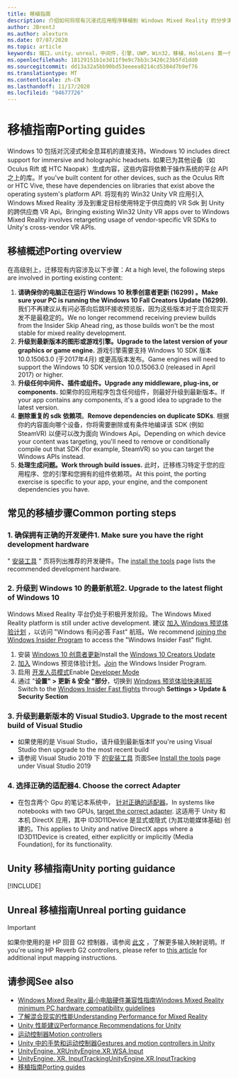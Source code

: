```yaml
---
title: 移植指南
description: 介绍如何将现有沉浸式应用程序移植到 Windows Mixed Reality 的分步演练。
author: JBrentJ
ms.author: alexturn
ms.date: 07/07/2020
ms.topic: article
keywords: 端口，unity，unreal，中间件，引擎，UWP，Win32，移植，HoloLens 第一代，混合现实耳机，windows mixed reality 耳机，迁移，Windows 10，输入映射，
ms.openlocfilehash: 18129151b1e3d11f9e9c7bb3c3420c23b5fd1dd0
ms.sourcegitcommit: dd13a32a5bb90bd53eeeea8214cd5384d7b9ef76
ms.translationtype: MT
ms.contentlocale: zh-CN
ms.lasthandoff: 11/17/2020
ms.locfileid: "94677726"
---
```

# <a name="porting-guides"></a><span data-ttu-id="f0eea-104">移植指南</span><span class="sxs-lookup"><span data-stu-id="f0eea-104">Porting guides</span></span>

<span data-ttu-id="f0eea-105">Windows 10 包括对沉浸式和全息耳机的直接支持。</span><span class="sxs-lookup"><span data-stu-id="f0eea-105">Windows 10 includes direct support for immersive and holographic headsets.</span></span> <span data-ttu-id="f0eea-106">如果已为其他设备（如 Oculus Rift 或 HTC Naopak）生成内容，这些内容将依赖于操作系统的平台 API 之上的库。</span><span class="sxs-lookup"><span data-stu-id="f0eea-106">If you've built content for other devices, such as the Oculus Rift or HTC Vive, these have dependencies on libraries that exist above the operating system's platform API.</span></span> <span data-ttu-id="f0eea-107">将现有的 Win32 Unity VR 应用引入 Windows Mixed Reality 涉及到重定目标使用特定于供应商的 VR Sdk 到 Unity 的跨供应商 VR Api。</span><span class="sxs-lookup"><span data-stu-id="f0eea-107">Bringing existing Win32 Unity VR apps over to Windows Mixed Reality involves retargeting usage of vendor-specific VR SDKs to Unity's cross-vendor VR APIs.</span></span>

## <a name="porting-overview"></a><span data-ttu-id="f0eea-108">移植概述</span><span class="sxs-lookup"><span data-stu-id="f0eea-108">Porting overview</span></span>

<span data-ttu-id="f0eea-109">在高级别上，迁移现有内容涉及以下步骤：</span><span class="sxs-lookup"><span data-stu-id="f0eea-109">At a high level, the following steps are involved in porting existing content:</span></span>
1. <span data-ttu-id="f0eea-110">**请确保你的电脑正在运行 Windows 10 秋季创意者更新 (16299) 。**</span><span class="sxs-lookup"><span data-stu-id="f0eea-110">**Make sure your PC is running the Windows 10 Fall Creators Update (16299).**</span></span> <span data-ttu-id="f0eea-111">我们不再建议从有问必答向后跳环接收预览版，因为这些版本对于混合现实开发不是最稳定的。</span><span class="sxs-lookup"><span data-stu-id="f0eea-111">We no longer recommend receiving preview builds from the Insider Skip Ahead ring, as those builds won't be the most stable for mixed reality development.</span></span>
2. <span data-ttu-id="f0eea-112">**升级到最新版本的图形或游戏引擎。**</span><span class="sxs-lookup"><span data-stu-id="f0eea-112">**Upgrade to the latest version of your graphics or game engine.**</span></span> <span data-ttu-id="f0eea-113">游戏引擎需要支持 Windows 10 SDK 版本 10.0.15063.0 (于2017年4月) 或更高版本发布。</span><span class="sxs-lookup"><span data-stu-id="f0eea-113">Game engines will need to support the Windows 10 SDK version 10.0.15063.0 (released in April 2017) or higher.</span></span>
3. <span data-ttu-id="f0eea-114">**升级任何中间件、插件或组件。**</span><span class="sxs-lookup"><span data-stu-id="f0eea-114">**Upgrade any middleware, plug-ins, or components.**</span></span> <span data-ttu-id="f0eea-115">如果你的应用程序包含任何组件，则最好升级到最新版本。</span><span class="sxs-lookup"><span data-stu-id="f0eea-115">If your app contains any components, it's a good idea to upgrade to the latest version.</span></span>
4. <span data-ttu-id="f0eea-116">**删除重复的 sdk 依赖项**。</span><span class="sxs-lookup"><span data-stu-id="f0eea-116">**Remove dependencies on duplicate SDKs**.</span></span> <span data-ttu-id="f0eea-117">根据你的内容面向哪个设备，你将需要删除或有条件地编译该 SDK (例如 SteamVR) 以便可以改为面向 Windows Api。</span><span class="sxs-lookup"><span data-stu-id="f0eea-117">Depending on which device your content was targeting, you'll need to remove or conditionally compile out that SDK (for example, SteamVR) so you can target the Windows APIs instead.</span></span>
5. <span data-ttu-id="f0eea-118">**处理生成问题。**</span><span class="sxs-lookup"><span data-stu-id="f0eea-118">**Work through build issues.**</span></span> <span data-ttu-id="f0eea-119">此时，迁移练习特定于您的应用程序、您的引擎和您拥有的组件依赖项。</span><span class="sxs-lookup"><span data-stu-id="f0eea-119">At this point, the porting exercise is specific to your app, your engine, and the component dependencies you have.</span></span>

## <a name="common-porting-steps"></a><span data-ttu-id="f0eea-120">常见的移植步骤</span><span class="sxs-lookup"><span data-stu-id="f0eea-120">Common porting steps</span></span>

### <a name="1-make-sure-you-have-the-right-development-hardware"></a><span data-ttu-id="f0eea-121">1. 确保拥有正确的开发硬件</span><span class="sxs-lookup"><span data-stu-id="f0eea-121">1. Make sure you have the right development hardware</span></span>

<span data-ttu-id="f0eea-122">" [安装工具](../install-the-tools.md#immersive-vr-headset-requirements) " 页将列出推荐的开发硬件。</span><span class="sxs-lookup"><span data-stu-id="f0eea-122">The [install the tools](../install-the-tools.md#immersive-vr-headset-requirements) page lists the recommended development hardware.</span></span>

### <a name="2-upgrade-to-the-latest-flight-of-windows-10"></a><span data-ttu-id="f0eea-123">2. 升级到 Windows 10 的最新航班</span><span class="sxs-lookup"><span data-stu-id="f0eea-123">2. Upgrade to the latest flight of Windows 10</span></span>

<span data-ttu-id="f0eea-124">Windows Mixed Reality 平台仍处于积极开发阶段。</span><span class="sxs-lookup"><span data-stu-id="f0eea-124">The Windows Mixed Reality platform is still under active development.</span></span> <span data-ttu-id="f0eea-125">建议 [加入 Windows 预览体验计划](https://insider.windows.com/) ，以访问 "Windows 有问必答 Fast" 航班。</span><span class="sxs-lookup"><span data-stu-id="f0eea-125">We recommend [joining the Windows Insider Program](https://insider.windows.com/) to access the "Windows Insider Fast" flight.</span></span>
1. <span data-ttu-id="f0eea-126">安装 [Windows 10 创意者更新](https://www.microsoft.com/software-download/windows10)</span><span class="sxs-lookup"><span data-stu-id="f0eea-126">Install the [Windows 10 Creators Update](https://www.microsoft.com/software-download/windows10)</span></span>
2. <span data-ttu-id="f0eea-127">[加入](https://insider.windows.com/) Windows 预览体验计划。</span><span class="sxs-lookup"><span data-stu-id="f0eea-127">[Join](https://insider.windows.com/) the Windows Insider Program.</span></span>
3. <span data-ttu-id="f0eea-128">启用 [开发人员模式](https://docs.microsoft.com/windows/uwp/get-started/enable-your-device-for-development)</span><span class="sxs-lookup"><span data-stu-id="f0eea-128">Enable [Developer Mode](https://docs.microsoft.com/windows/uwp/get-started/enable-your-device-for-development)</span></span>
4. <span data-ttu-id="f0eea-129">通过 "**设置" > 更新 & 安全 "部分**，切换到 [Windows 预览体验快速航班](https://blogs.technet.microsoft.com/uktechnet/2016/07/01/joining-insider-preview)</span><span class="sxs-lookup"><span data-stu-id="f0eea-129">Switch to the [Windows Insider Fast flights](https://blogs.technet.microsoft.com/uktechnet/2016/07/01/joining-insider-preview) through **Settings > Update & Security Section**</span></span>

### <a name="3-upgrade-to-the-most-recent-build-of-visual-studio"></a><span data-ttu-id="f0eea-130">3. 升级到最新版本的 Visual Studio</span><span class="sxs-lookup"><span data-stu-id="f0eea-130">3. Upgrade to the most recent build of Visual Studio</span></span>
* <span data-ttu-id="f0eea-131">如果使用的是 Visual Studio，请升级到最新版本</span><span class="sxs-lookup"><span data-stu-id="f0eea-131">If you're using Visual Studio then upgrade to the most recent build</span></span>
* <span data-ttu-id="f0eea-132">请参阅 Visual Studio 2019 下 [的安装工具](../install-the-tools.md#installation-checklist) 页面</span><span class="sxs-lookup"><span data-stu-id="f0eea-132">See [Install the tools](../install-the-tools.md#installation-checklist) page under Visual Studio 2019</span></span>

### <a name="4-choose-the-correct-adapter"></a><span data-ttu-id="f0eea-133">4. 选择正确的适配器</span><span class="sxs-lookup"><span data-stu-id="f0eea-133">4. Choose the correct Adapter</span></span>
* <span data-ttu-id="f0eea-134">在包含两个 Gpu 的笔记本系统中， [针对正确的适配器](../native/rendering-in-directx.md#hybrid-graphics-pcs-and-mixed-reality-applications)。</span><span class="sxs-lookup"><span data-stu-id="f0eea-134">In systems like notebooks with two GPUs, [target the correct adapter](../native/rendering-in-directx.md#hybrid-graphics-pcs-and-mixed-reality-applications).</span></span> <span data-ttu-id="f0eea-135">这适用于 Unity 和本机 DirectX 应用，其中 ID3D11Device 是显式或隐式 (为其功能媒体基础) 创建的。</span><span class="sxs-lookup"><span data-stu-id="f0eea-135">This applies to Unity and native DirectX apps where a ID3D11Device is created, either explicitly or implicitly (Media Foundation), for its functionality.</span></span>

## <a name="unity-porting-guidance"></a><span data-ttu-id="f0eea-136">Unity 移植指南</span><span class="sxs-lookup"><span data-stu-id="f0eea-136">Unity porting guidance</span></span>

[!INCLUDE[](includes/unity-porting-guidance.md)]

## <a name="unreal-porting-guidance"></a><span data-ttu-id="f0eea-137">Unreal 移植指南</span><span class="sxs-lookup"><span data-stu-id="f0eea-137">Unreal porting guidance</span></span>

> [!IMPORTANT]
> <span data-ttu-id="f0eea-138">如果你使用的是 HP 回音 G2 控制器，请参阅 [此文](../unreal/unreal-reverb-g2-controllers.md) ，了解更多输入映射说明。</span><span class="sxs-lookup"><span data-stu-id="f0eea-138">If you're using HP Reverb G2 controllers, please refer to [this article](../unreal/unreal-reverb-g2-controllers.md) for additional input mapping instructions.</span></span>

## <a name="see-also"></a><span data-ttu-id="f0eea-139">请参阅</span><span class="sxs-lookup"><span data-stu-id="f0eea-139">See also</span></span>
* [<span data-ttu-id="f0eea-140">Windows Mixed Reality 最小电脑硬件兼容性指南</span><span class="sxs-lookup"><span data-stu-id="f0eea-140">Windows Mixed Reality minimum PC hardware compatibility guidelines</span></span>](https://docs.microsoft.com/windows/mixed-reality/enthusiast-guide/windows-mixed-reality-minimum-pc-hardware-compatibility-guidelines)
* [<span data-ttu-id="f0eea-141">了解混合现实的性能</span><span class="sxs-lookup"><span data-stu-id="f0eea-141">Understanding Performance for Mixed Reality</span></span>](../platform-capabilities-and-apis/understanding-performance-for-mixed-reality.md)
* [<span data-ttu-id="f0eea-142">Unity 性能建议</span><span class="sxs-lookup"><span data-stu-id="f0eea-142">Performance Recommendations for Unity</span></span>](../unity/performance-recommendations-for-unity.md)
* [<span data-ttu-id="f0eea-143">运动控制器</span><span class="sxs-lookup"><span data-stu-id="f0eea-143">Motion controllers</span></span>](../../design/motion-controllers.md)
* [<span data-ttu-id="f0eea-144">Unity 中的手势和运动控制器</span><span class="sxs-lookup"><span data-stu-id="f0eea-144">Gestures and motion controllers in Unity</span></span>](../unity/gestures-and-motion-controllers-in-unity.md)
* [<span data-ttu-id="f0eea-145">UnityEngine. XR</span><span class="sxs-lookup"><span data-stu-id="f0eea-145">UnityEngine.XR.WSA.Input</span></span>](https://docs.unity3d.com/ScriptReference/XR.WSA.Input.InteractionManager.html)
* [<span data-ttu-id="f0eea-146">UnityEngine. XR. InputTracking</span><span class="sxs-lookup"><span data-stu-id="f0eea-146">UnityEngine.XR.InputTracking</span></span>](https://docs.unity3d.com/ScriptReference/XR.InputTracking.html)
* [<span data-ttu-id="f0eea-147">移植指南</span><span class="sxs-lookup"><span data-stu-id="f0eea-147">Porting guides</span></span>](porting-guides.md)